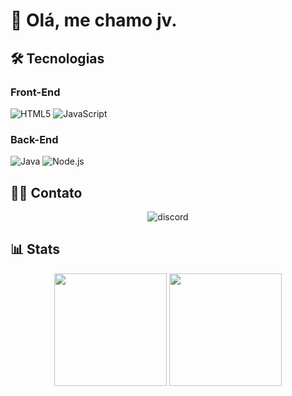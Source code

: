 #                                          👋 Olá, me chamo jv.

## 🛠️ Tecnologias

### Front-End
![HTML5](https://img.shields.io/badge/HTML5-E34F26?style=for-the-badge&logo=html5&logoColor=white)
![JavaScript](https://img.shields.io/badge/JavaScript-F7DF1E?style=for-the-badge&logo=javascript&logoColor=black)

### Back-End
![Java](https://img.shields.io/badge/Java-ED8B00?style=for-the-badge&logo=openjdk&logoColor=white)
![Node.js](https://img.shields.io/badge/Node.js-43853D?style=for-the-badge&logo=node.js&logoColor=white)

## 🐱‍👤 Contato

<div align="center">  
  <img src="https://api.victims.bio/discord/user/discord-arts/632982949842649098/card" alt="discord" /> 
</div>

## 📊 Stats

<div align="center">
  <img height="180em" src="https://github-readme-stats.vercel.app/api?username=jvwp7&show_icons=true&theme=radical"/>
  <img height="180em" src="https://github-readme-stats.vercel.app/api/top-langs/?username=jvwp7&layout=compact&langs_count=7&theme=radical"/>
</div>

<div align="center">
</div>
